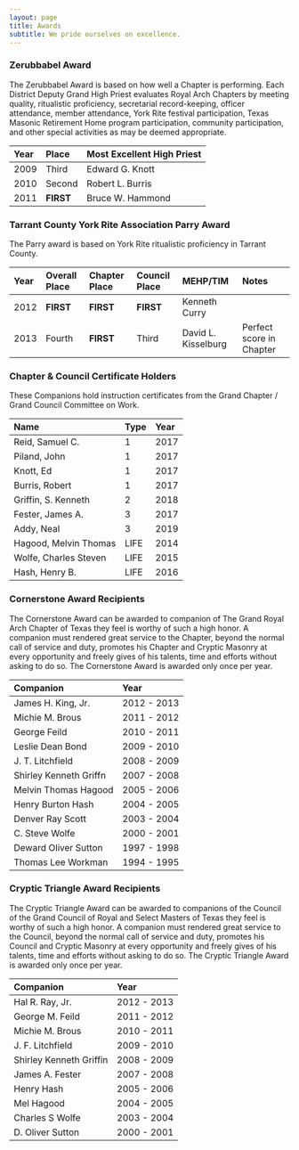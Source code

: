 ```yaml
---
layout: page
title: Awards
subtitle: We pride ourselves on excellence.
---
```


### Zerubbabel Award
The Zerubbabel Award is based on how well a Chapter is performing. Each District Deputy Grand High Priest evaluates Royal Arch Chapters by meeting quality, ritualistic proficiency, secretarial record-keeping, officer attendance, member attendance, York Rite festival participation, Texas Masonic Retirement Home program participation, community participation, and other special activities as may be deemed appropriate.

Year | Place | Most Excellent High Priest
:--- | :---- | :-------------------------
2009 | Third | Edward G. Knott
2010 | Second | Robert L. Burris
2011 | **FIRST** | Bruce W. Hammond

### Tarrant County York Rite Association Parry Award
The Parry award is based on York Rite ritualistic proficiency in Tarrant County.

Year | Overall Place | Chapter Place | Council Place | MEHP/TIM | Notes
:--- | :------------ | :------------ | :------------ | :------- | :----
2012 | **FIRST** | **FIRST** | **FIRST** | Kenneth Curry |
2013 | Fourth | **FIRST** | Third | David L. Kisselburg | Perfect score in Chapter

### Chapter & Council Certificate Holders
These Companions hold instruction certificates from the Grand Chapter / Grand Council Committee on Work.

Name | Type | Year
:--- | :--- | :---
Reid, Samuel C. | 1 | 2017
Piland, John | 1 | 2017
Knott, Ed | 1 | 2017
Burris, Robert | 1 | 2017
Griffin, S. Kenneth | 2 | 2018
Fester, James A. | 3 | 2017
Addy, Neal | 3 | 2019
Hagood, Melvin Thomas | LIFE | 2014
Wolfe, Charles Steven | LIFE | 2015
Hash, Henry B. | LIFE | 2016

### Cornerstone Award Recipients
The Cornerstone Award can be awarded to companion of The Grand Royal Arch Chapter of Texas they feel is worthy of such a high honor. A companion must rendered great service to the Chapter, beyond the normal call of service and duty, promotes his Chapter and Cryptic Masonry at every opportunity and freely gives of his talents, time and efforts without asking to do so. The Cornerstone Award is awarded only once per year.

Companion | Year
:-------- | :---
James H. King, Jr. | 2012 - 2013
Michie M. Brous | 2011 - 2012
George Feild | 2010 - 2011
Leslie Dean Bond | 2009 - 2010
J. T. Litchfield | 2008 - 2009
Shirley Kenneth Griffn | 2007 - 2008
Melvin Thomas Hagood | 2005 - 2006
Henry Burton Hash | 2004 - 2005
Denver Ray Scott | 2003 - 2004
C. Steve Wolfe | 2000 - 2001
Deward Oliver Sutton | 1997 - 1998
Thomas Lee Workman | 1994 - 1995

### Cryptic Triangle Award Recipients
The Cryptic Triangle Award can be awarded to companions of the Council of the Grand Council of Royal and Select Masters of Texas they feel is worthy of such a high honor. A companion must rendered great service to the Council, beyond the normal call of service and duty, promotes his Council and Cryptic Masonry at every opportunity and freely gives of his talents, time and efforts without asking to do so. The Cryptic Triangle Award is awarded only once per year.

Companion | Year
:-------- | :---
Hal R. Ray, Jr. | 2012 - 2013
George M. Feild | 2011 - 2012
Michie M. Brous | 2010 - 2011
J. F. Litchfield | 2009 - 2010
Shirley Kenneth Griffin | 2008 - 2009
James A. Fester | 2007 - 2008
Henry Hash | 2005 - 2006
Mel Hagood | 2004 - 2005
Charles S Wolfe | 2003 - 2004
D. Oliver Sutton | 2000 - 2001
